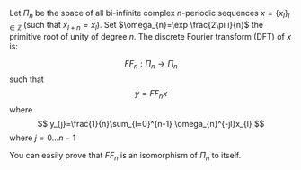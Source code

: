 Let $\Pi_{n}$ be the space of all bi-infinite complex $n$-periodic sequences $x=\{ x_{l} \}_{l\in \mathbb{Z}}$ (such that $x_{l+n}=x_{l}$). Set $\omega_{n}=\exp \frac{2\pi i}{n}$ the primitive root of unity of degree $n$. The discrete Fourier transform (DFT) of $x$ is:

$$
FF_{n}:\Pi_{n}\to \Pi_{n}
$$
such that
$$
y=FF_{n}x
$$
where
$$
y_{j}=\frac{1}{n}\sum_{l=0}^{n-1} \omega_{n}^{-jl}x_{l}
$$
where $j=0\dots n-1$

You can easily prove that $FF_{n}$ is an isomorphism of $\Pi_{n}$ to itself.
